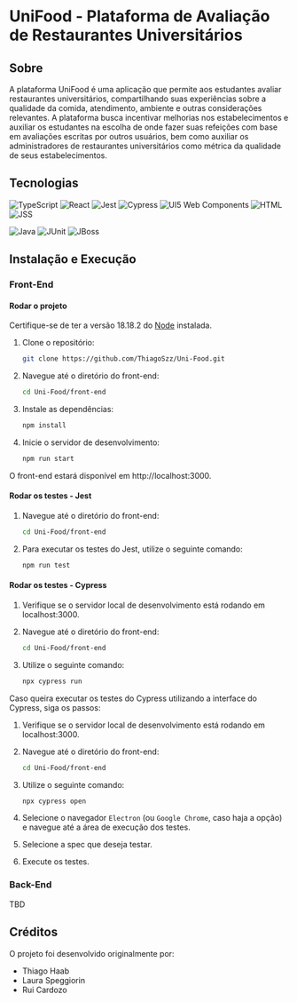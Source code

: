 # UniFood - Plataforma de Avaliação de Restaurantes Universitários

## Sobre
A plataforma UniFood é uma aplicação que permite aos estudantes avaliar restaurantes universitários, compartilhando suas experiências sobre a qualidade da comida, atendimento, ambiente e outras considerações relevantes. A plataforma busca incentivar melhorias nos estabelecimentos e auxiliar os estudantes na escolha de onde fazer suas refeições com base em avaliações escritas por outros usuários, bem como auxiliar os administradores de restaurantes universitários como métrica da qualidade de seus estabelecimentos.

## Tecnologias

![TypeScript](https://img.shields.io/badge/-TypeScript-3178C6?style=flat-square&logo=typescript&logoColor=white)
![React](https://img.shields.io/badge/-React-61DAFB?style=flat-square&logo=react&logoColor=white)
![Jest](https://img.shields.io/badge/-Jest-C21325?style=flat-square&logo=jest&logoColor=white)
![Cypress](https://img.shields.io/badge/-Cypress-17202C?style=flat-square&logo=cypress&logoColor=white)
![UI5 Web Components](https://img.shields.io/badge/-UI5%20Web%20Components-0C77B6?style=flat-square&logo=sap&logoColor=white)
![HTML](https://img.shields.io/badge/-HTML-E34F26?style=flat-square&logo=html5&logoColor=white)
![JSS](https://img.shields.io/badge/-JSS-2C2D72?style=flat-square&logo=styled-components&logoColor=white)

![Java](https://img.shields.io/badge/Java-blue.svg?style=flat-square&logo=coffeescript)
![JUnit](https://img.shields.io/badge/JUnit-green.svg?style=flat-square&logo=testing-library)
![JBoss](https://img.shields.io/badge/JBoss-WildFly-red.svg?style=flat-square&logo=apache)

## Instalação e Execução

### Front-End
#### Rodar o projeto

Certifique-se de ter a versão 18.18.2 do [Node](https://nodejs.org/en/about/previous-releases) instalada.

1. Clone o repositório:

    ```bash
    git clone https://github.com/ThiagoSzz/Uni-Food.git
    ```

2. Navegue até o diretório do front-end:

    ```bash
    cd Uni-Food/front-end
    ```

3. Instale as dependências:

    ```bash
    npm install
    ```

4. Inicie o servidor de desenvolvimento:

    ```bash
    npm run start
    ```

O front-end estará disponível em http://localhost:3000.

#### Rodar os testes - Jest

1. Navegue até o diretório do front-end:

    ```bash
    cd Uni-Food/front-end
    ```

2. Para executar os testes do Jest, utilize o seguinte comando:

    ```bash
    npm run test
    ```

#### Rodar os testes - Cypress

1. Verifique se o servidor local de desenvolvimento está rodando em localhost:3000.

2. Navegue até o diretório do front-end:

    ```bash
    cd Uni-Food/front-end
    ```

3. Utilize o seguinte comando:

    ```bash
    npx cypress run
    ```

Caso queira executar os testes do Cypress utilizando a interface do Cypress, siga os passos:

1. Verifique se o servidor local de desenvolvimento está rodando em localhost:3000.

2. Navegue até o diretório do front-end:

    ```bash
    cd Uni-Food/front-end
    ```

3. Utilize o seguinte comando:

    ```bash
    npx cypress open
    ```

4. Selecione o navegador `Electron` (ou `Google Chrome`, caso haja a opção) e navegue até a área de execução dos testes.

5. Selecione a spec que deseja testar.

6. Execute os testes.

### Back-End

TBD

## Créditos

O projeto foi desenvolvido originalmente por:

- Thiago Haab
- Laura Speggiorin
- Rui Cardozo

